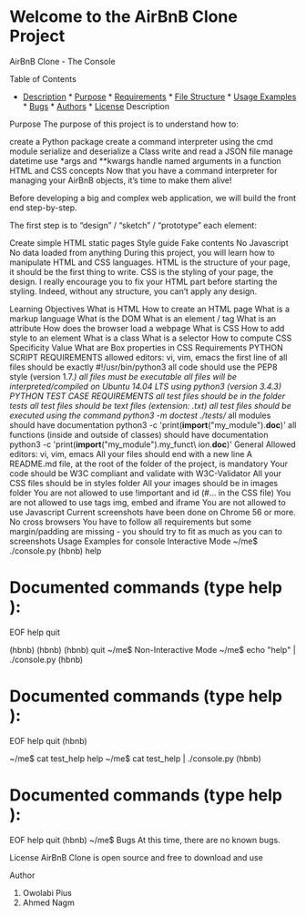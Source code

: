 <h1>Welcome to the AirBnB Clone Project</h1>

AirBnB Clone - The Console


Table of Contents


* [Description](#description) * [Purpose](#purpose) * [Requirements](#requirements) * [File Structure](#file-structure) * [Usage Examples](#usage-examples) * [Bugs](#bugs) * [Authors](#authors) * [License](#license)
Description


Purpose
The purpose of this project is to understand how to:

create a Python package
create a command interpreter using the cmd module
serialize and deserialize a Class
write and read a JSON file
manage datetime
use *args and **kwargs
handle named arguments in a function
HTML and CSS concepts
Now that you have a command interpreter for managing your AirBnB objects, it’s time to make them alive!

Before developing a big and complex web application, we will build the front end step-by-step.

The first step is to “design” / “sketch” / “prototype” each element:

Create simple HTML static pages
Style guide
Fake contents
No Javascript
No data loaded from anything
During this project, you will learn how to manipulate HTML and CSS languages. HTML is the structure of your page, it should be the first thing to write. CSS is the styling of your page, the design. I really encourage you to fix your HTML part before starting the styling. Indeed, without any structure, you can’t apply any design.

Learning Objectives
What is HTML
How to create an HTML page
What is a markup language
What is the DOM
What is an element / tag
What is an attribute
How does the browser load a webpage
What is CSS
How to add style to an element
What is a class
What is a selector
How to compute CSS Specificity Value
What are Box properties in CSS
Requirements
PYTHON SCRIPT REQUIREMENTS
allowed editors: vi, vim, emacs
the first line of all files should be exactly #!/usr/bin/python3
all code should use the PEP8 style (version 1.7.*)
all files must be executable
all files will be interpreted/compiled on Ubuntu 14.04 LTS using python3 (version 3.4.3)
PYTHON TEST CASE REQUIREMENTS
all test files should be in the folder tests
all test files should be text files (extension: .txt)
all test files should be executed using the command python3 -m doctest ./tests/*
all modules should have documentation python3 -c 'print(__import__("my_module").__doc__)'
all functions (inside and outside of classes) should have documentation python3 -c 'print(__import__("my_module").my_funct\ ion.__doc__)'
General
Allowed editors: vi, vim, emacs
All your files should end with a new line
A README.md file, at the root of the folder of the project, is mandatory
Your code should be W3C compliant and validate with W3C-Validator
All your CSS files should be in styles folder
All your images should be in images folder
You are not allowed to use !important and id (#... in the CSS file)
You are not allowed to use tags img, embed and iframe
You are not allowed to use Javascript
Current screenshots have been done on Chrome 56 or more.
No cross browsers
You have to follow all requirements but some margin/padding are missing - you should try to fit as much as you can to screenshots
Usage Examples for console
Interactive Mode
~/me$ ./console.py
(hbnb) help

Documented commands (type help <topic>):
========================================
EOF  help  quit

(hbnb)
(hbnb)
(hbnb) quit
~/me$
Non-Interactive Mode
~/me$ echo "help" | ./console.py
(hbnb)

Documented commands (type help <topic>):
========================================
EOF  help  quit
(hbnb)

~/me$ cat test_help
help
~/me$ cat test_help | ./console.py
(hbnb)

Documented commands (type help <topic>):
========================================
EOF  help  quit
(hbnb)
~/me$
Bugs
At this time, there are no known bugs.

License
AirBnB Clone is open source and free to download and use

Author
1. Owolabi Pius
2. Ahmed Nagm

